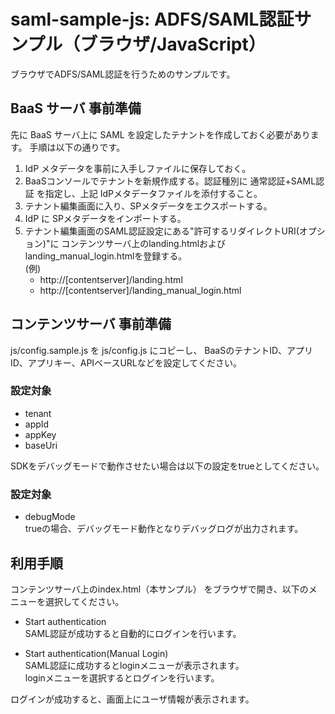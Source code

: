 saml-sample-js: ADFS/SAML認証サンプル（ブラウザ/JavaScript）
========================================================
ブラウザでADFS/SAML認証を行うためのサンプルです。

BaaS サーバ 事前準備
----------------------
先に BaaS サーバ上に SAML を設定したテナントを作成しておく必要があります。
手順は以下の通りです。

1. IdP メタデータを事前に入手しファイルに保存しておく。
2. BaaSコンソールでテナントを新規作成する。認証種別に 通常認証+SAML認証 を指定し、上記 IdPメタデータファイルを添付すること。
3. テナント編集画面に入り、SPメタデータをエクスポートする。
4. IdP に SPメタデータをインポートする。
5. テナント編集画面のSAML認証設定にある"許可するリダイレクトURI(オプション)"に
   コンテンツサーバ上のlanding.htmlおよびlanding_manual_login.htmlを登録する。  
    (例)  
    * http://[contentserver]/landing.html
    * http://[contentserver]/landing_manual_login.html

コンテンツサーバ 事前準備
---------------------------
js/config.sample.js を js/config.js にコピーし、
BaaSのテナントID、アプリID、アプリキー、APIベースURLなどを設定してください。

### 設定対象
* tenant
* appId
* appKey
* baseUri

SDKをデバッグモードで動作させたい場合は以下の設定をtrueとしてください。

###  設定対象
* debugMode  
  trueの場合、デバッグモード動作となりデバッグログが出力されます。

利用手順
--------
コンテンツサーバ上のindex.html（本サンプル） をブラウザで開き、以下のメニューを選択してください。

* Start authentication  
SAML認証が成功すると自動的にログインを行います。

* Start authentication(Manual Login)  
SAML認証に成功するとloginメニューが表示されます。  
loginメニューを選択するとログインを行います。

ログインが成功すると、画面上にユーザ情報が表示されます。

